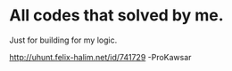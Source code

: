# All codes that solved by me.


Just for building for my logic. 

http://uhunt.felix-halim.net/id/741729
-ProKawsar
